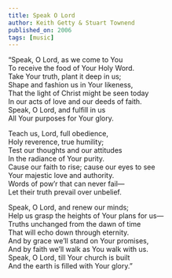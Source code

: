 ```yaml
---
title: Speak O Lord
author: Keith Getty & Stuart Townend
published_on: 2006
tags: [music]
---
```


“Speak, O Lord, as we come to You  
To receive the food of Your Holy Word.  
Take Your truth, plant it deep in us;  
Shape and fashion us in Your likeness,  
That the light of Christ might be seen today  
In our acts of love and our deeds of faith.  
Speak, O Lord, and fulfill in us  
All Your purposes for Your glory.

Teach us, Lord, full obedience,  
Holy reverence, true humility;  
Test our thoughts and our attitudes  
In the radiance of Your purity.  
Cause our faith to rise; cause our eyes to see  
Your majestic love and authority.  
Words of pow’r that can never fail—  
Let their truth prevail over unbelief.

Speak, O Lord, and renew our minds;  
Help us grasp the heights of Your plans for us—  
Truths unchanged from the dawn of time  
That will echo down through eternity.  
And by grace we’ll stand on Your promises,  
And by faith we’ll walk as You walk with us.  
Speak, O Lord, till Your church is built  
And the earth is filled with Your glory.”